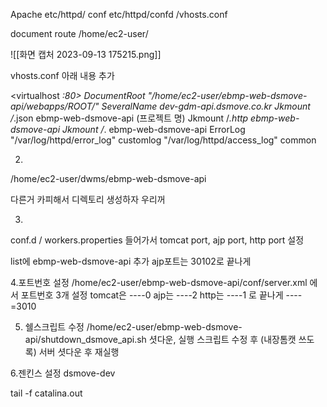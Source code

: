 Apache
etc/httpd/ conf 
etc/httpd/confd /vhosts.conf

document route
/home/ec2-user/

![[화면 캡처 2023-09-13 175215.png]]

vhosts.conf 아래 내용 추가 

<virtualhost *:80>
DocumentRoot "/home/ec2-user/ebmp-web-dsmove-api/webapps/ROOT/"
SeveralName dev-gdm-api.dsmove.co.kr
Jkmount /*.json ebmp-web-dsmove-api (프로젝트 명)
Jkmount /*.http ebmp-web-dsmove-api
Jkmount /*. ebmp-web-dsmove-api
ErrorLog "/var/log/httpd/error_log"
customlog "/var/log/httpd/access_log" common
</virtuallhost>

2.
/home/ec2-user/dwms/ebmp-web-dsmove-api 

다른거 카피해서 디렉토리 생성하자 우리꺼

3.
conf.d / workers.properties 들어가서 
tomcat port, ajp port, http port 설정 

list에 ebmp-web-dsmove-api 추가 
ajp포트는 30102로 끝나게  

4.포트번호 설정 
/home/ec2-user/ebmp-web-dsmove-api/conf/server.xml 에서 포트번호 3개 설정 
tomcat은 ----0
ajp는 ----2
http는 ----1
로 끝나게  ----=3010

5. 쉘스크립트 수정 
/home/ec2-user/ebmp-web-dsmove-api/shutdown_dsmove_api.sh 
셧다운, 실행  스크립트 수정 후 (내장톰캣 쓰도록)
서버 셧다운 후 재실행

6.젠킨스 설정
dsmove-dev 

tail -f catalina.out
